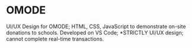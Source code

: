 # OMODE
UI/UX Design for OMODE;
HTML, CSS, JavaScript to demonstrate on-site donations to schools.
Developed on VS Code;
*STRICTLY UI/UX design; cannot complete real-time transactions.
